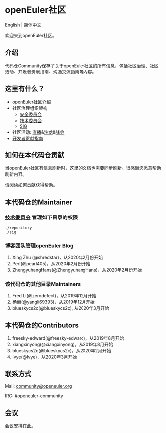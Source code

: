 # openEuler社区
[English](./README.md) | 简体中文


欢迎来到openEuler社区。


## 介绍

代码仓Community保存了关于openEuler社区的所有信息，包括社区治理、社区活动、开发者贡献指南、沟通交流指南等内容。 

## 这里有什么？

- [openEuler社区介绍](/zh/governance)
- 社区治理组织架构
    - [安全委员会](/zh/security-committee)
    - [技术委员会](/sig/TC)
    - [SIG](https://www.openeuler.org/zh/sig/sig-list/)
- 社区活动: [直播](https://www.openeuler.org/zh/interaction/live-list/)&[沙龙](https://www.openeuler.org/zh/interaction/salon-list/)&[峰会](https://www.openeuler.org/zh/interaction/summit-list/)
- [开发者贡献指南](https://www.openeuler.org/zh/community/contribution/)


## 如何在本代码仓贡献

当openEuler社区有信息刷新时，这里的文档也需要同步刷新。很感谢您愿意帮助刷新内容。

请阅读[如何贡献](/CONTRIBUTING.md)获得帮助。

## 本代码仓的Maintainer

### [技术委员会](/zh/technical-committee) 管理如下目录的权限
    ./repository
    ./sig

### 博客团队管理[openEuler Blog](https://gitee.com/openeuler/website-v2/tree/master/web-ui/docs/zh/blog)
1. Xing Zhu (@shredstar)，从2020年2月份开始
2. Perl(@pearl405)，从2020年2月份开始
3. ZhengyuhangHans(@ZhengyuhangHans)，从2020年2月份开始

### 该代码仓的其他目录Maintainers
1. Fred Li(@zerodefect)，从2019年12月开始
2. 杨丽(@yangli69393)，从2019年12月开始
3. blueskycs2c(@blueskycs2c), 从2020年3月开始

## 本代码仓的Contributors
1. freesky-edward(@freesky-edward)，从2019年8月开始
2. xiangxinyong(@xiangxinyong)，从2019年8月开始
3. blueskycs2c(@blueskycs2c)，从2020年2月开始
4. Ivye(@Ivye)，从2020年3月开始

## 联系方式

Mail: community@openeuler.org

IRC: #openeuler-community

## 会议

会议安排[在此](/meeting_records/README.md)。
